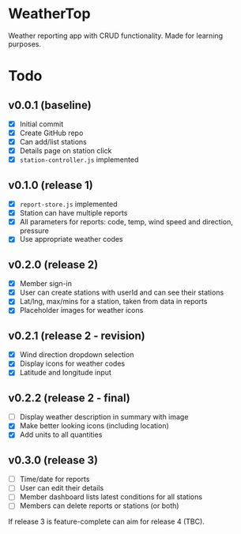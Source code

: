 # WeatherTop

Weather reporting app with CRUD functionality.
Made for learning purposes.

# Todo

## v0.0.1 (baseline)

- [x] Initial commit
- [x] Create GitHub repo
- [x] Can add/list stations
- [x] Details page on station click
- [x] `station-controller.js` implemented

## v0.1.0 (release 1)

- [x] `report-store.js` implemented
- [x] Station can have multiple reports
- [x] All parameters for reports: code, temp, wind speed and direction, pressure
- [x] Use appropriate weather codes

## v0.2.0 (release 2)

- [x] Member sign-in
- [x] User can create stations with userId and can see their stations
- [x] Lat/lng, max/mins for a station, taken from data in reports
- [x] Placeholder images for weather icons

## v0.2.1 (release 2 - revision)

- [x] Wind direction dropdown selection
- [x] Display icons for weather codes
- [x] Latitude and longitude input

## v0.2.2 (release 2 - final)

- [ ] Display weather description in summary with image
- [x] Make better looking icons (including location)
- [x] Add units to all quantities

## v0.3.0 (release 3)

- [ ] Time/date for reports
- [ ] User can edit their details
- [ ] Member dashboard lists latest conditions for all stations
- [ ] Members can delete reports or stations (or both)

If release 3 is feature-complete can aim for release 4 (TBC).
